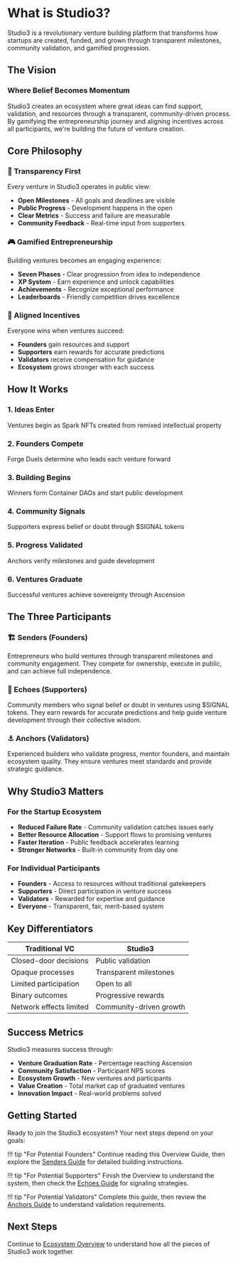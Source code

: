 # What is Studio3?

Studio3 is a revolutionary venture building platform that transforms how startups are created, funded, and grown through transparent milestones, community validation, and gamified progression.

## The Vision

<div class="arena-card" markdown="1">
<h3>Where Belief Becomes Momentum</h3>
<p>Studio3 creates an ecosystem where great ideas can find support, validation, and resources through a transparent, community-driven process. By gamifying the entrepreneurship journey and aligning incentives across all participants, we're building the future of venture creation.</p>
</div>

## Core Philosophy

### 🌟 Transparency First

Every venture in Studio3 operates in public view:

- **Open Milestones** - All goals and deadlines are visible
- **Public Progress** - Development happens in the open
- **Clear Metrics** - Success and failure are measurable
- **Community Feedback** - Real-time input from supporters

### 🎮 Gamified Entrepreneurship

Building ventures becomes an engaging experience:

- **Seven Phases** - Clear progression from idea to independence
- **XP System** - Earn experience and unlock capabilities
- **Achievements** - Recognize exceptional performance
- **Leaderboards** - Friendly competition drives excellence

### 🤝 Aligned Incentives

Everyone wins when ventures succeed:

- **Founders** gain resources and support
- **Supporters** earn rewards for accurate predictions
- **Validators** receive compensation for guidance
- **Ecosystem** grows stronger with each success

## How It Works

<div class="grid">
<div class="arena-card" markdown="1">
<h3>1. Ideas Enter</h3>
<p>Ventures begin as Spark NFTs created from remixed intellectual property</p>
</div>

<div class="arena-card" markdown="1">
<h3>2. Founders Compete</h3>
<p>Forge Duels determine who leads each venture forward</p>
</div>

<div class="arena-card" markdown="1">
<h3>3. Building Begins</h3>
<p>Winners form Container DAOs and start public development</p>
</div>

<div class="arena-card" markdown="1">
<h3>4. Community Signals</h3>
<p>Supporters express belief or doubt through $SIGNAL tokens</p>
</div>

<div class="arena-card" markdown="1">
<h3>5. Progress Validated</h3>
<p>Anchors verify milestones and guide development</p>
</div>

<div class="arena-card" markdown="1">
<h3>6. Ventures Graduate</h3>
<p>Successful ventures achieve sovereignty through Ascension</p>
</div>
</div>

## The Three Participants

### 🏗️ Senders (Founders)
Entrepreneurs who build ventures through transparent milestones and community engagement. They compete for ownership, execute in public, and can achieve full independence.

### 📡 Echoes (Supporters)
Community members who signal belief or doubt in ventures using $SIGNAL tokens. They earn rewards for accurate predictions and help guide venture development through their collective wisdom.

### ⚓ Anchors (Validators)
Experienced builders who validate progress, mentor founders, and maintain ecosystem quality. They ensure ventures meet standards and provide strategic guidance.

## Why Studio3 Matters

<div class="arena-card" markdown="1">
<h3>For the Startup Ecosystem</h3>
<ul>
<li><strong>Reduced Failure Rate</strong> - Community validation catches issues early</li>
<li><strong>Better Resource Allocation</strong> - Support flows to promising ventures</li>
<li><strong>Faster Iteration</strong> - Public feedback accelerates learning</li>
<li><strong>Stronger Networks</strong> - Built-in community from day one</li>
</ul>
</div>

### For Individual Participants

- **Founders** - Access to resources without traditional gatekeepers
- **Supporters** - Direct participation in venture success
- **Validators** - Rewarded for expertise and guidance
- **Everyone** - Transparent, fair, merit-based system

## Key Differentiators

| Traditional VC | Studio3 |
|---------------|---------|
| Closed-door decisions | Public validation |
| Opaque processes | Transparent milestones |
| Limited participation | Open to all |
| Binary outcomes | Progressive rewards |
| Network effects limited | Community-driven growth |

## Success Metrics

Studio3 measures success through:

- **Venture Graduation Rate** - Percentage reaching Ascension
- **Community Satisfaction** - Participant NPS scores
- **Ecosystem Growth** - New ventures and participants
- **Value Creation** - Total market cap of graduated ventures
- **Innovation Impact** - Real-world problems solved

## Getting Started

Ready to join the Studio3 ecosystem? Your next steps depend on your goals:

!!! tip "For Potential Founders"
    Continue reading this Overview Guide, then explore the [Senders Guide](../../senders-guide/) for detailed building instructions.

!!! tip "For Potential Supporters"
    Finish the Overview to understand the system, then check the [Echoes Guide](../../echoes-guide/) for signaling strategies.

!!! tip "For Potential Validators"
    Complete this guide, then review the [Anchors Guide](../../anchors-guide/) to understand validation requirements.

## Next Steps

Continue to [Ecosystem Overview](../ecosystem-overview/) to understand how all the pieces of Studio3 work together.